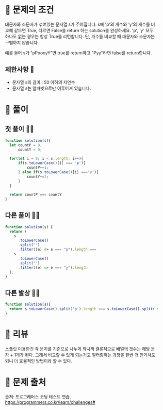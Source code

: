 # 📌 문제의 조건
대문자와 소문자가 섞여있는 문자열 s가 주어집니다. s에 'p'의 개수와 'y'의 개수를 비교해 같으면 True, 다르면 False를 return 하는 solution를 완성하세요. 'p', 'y' 모두 하나도 없는 경우는 항상 True를 리턴합니다. 단, 개수를 비교할 때 대문자와 소문자는 구별하지 않습니다.

예를 들어 s가 "pPoooyY"면 true를 return하고 "Pyy"라면 false를 return합니다.

## 제한사항 🤔
* 문자열 s의 길이 : 50 이하의 자연수
* 문자열 s는 알파벳으로만 이루어져 있습니다.


# 📌 풀이
## 첫 풀이 👨‍💻

```jsx
function solution(s){
  let countP = 0,
      countY = 0;
  
  for(let i = 0; i < s.length; i++){
      if(s.toLowerCase()[i] === 'p'){
          countP+=1;
      } else if(s.toLowerCase()[i] ==='y'){
          countY+=1;
      }
  }
  
  return countP === countY
}
```

## 다른 풀이 👨‍💻

```jsx
function solution(s) {
  return (
    s
      .toLowerCase()
      .split("")
      .filter((e) => e === "p").length ===
    s
      .toLowerCase()
      .split("")
      .filter((e) => e === "y").length
  );
}
```

## 다른 발상 👨‍💻

```jsx
function solution(s){
  return s.toLowerCase().split('p').length === s.toLowerCase().split('y').length
}
```

# 📌 리뷰

스플릿 이용한건 각 문자를 기준으로 나누게 되니까 결론적으로 배열의 갯수는 해당 문자 + 1개가 된다.
그래서 비교할 수 있게 되는거고 필터링하는 과정을 한번 더 안거쳐도 되니 더 효율적인 방법이라 할 수 있다.


# 📌 문제 출처
출처: 프로그래머스 코딩 테스트 연습, https://programmers.co.kr/learn/challenges# 
